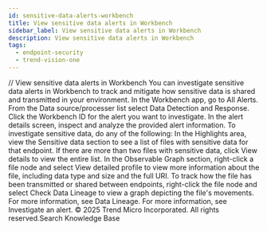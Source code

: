 ```yaml
---
id: sensitive-data-alerts-workbench
title: View sensitive data alerts in Workbench
sidebar_label: View sensitive data alerts in Workbench
description: View sensitive data alerts in Workbench
tags:
  - endpoint-security
  - trend-vision-one
---
```


/*<![CDATA[*/ $('#title').html($('meta[name=map-description]').attr('content')); /*]]>*/ View sensitive data alerts in Workbench You can investigate sensitive data alerts in Workbench to track and mitigate how sensitive data is shared and transmitted in your environment. In the Workbench app, go to All Alerts. From the Data source/processer list select Data Detection and Response. Click the Workbench ID for the alert you want to investigate. In the alert details screen, inspect and analyze the provided alert information. To investigate sensitive data, do any of the following: In the Highlights area, view the Sensitive data section to see a list of files with sensitive data for that endpoint. If there are more than two files with sensitive data, click View details to view the entire list. In the Observable Graph section, right-click a file node and select View detailed profile to view more information about the file, including data type and size and the full URI. To track how the file has been transmitted or shared between endpoints, right-click the file node and select Check Data Lineage to view a graph depicting the file's movements. For more information, see Data Lineage. For more information, see Investigate an alert. © 2025 Trend Micro Incorporated. All rights reserved.Search Knowledge Base